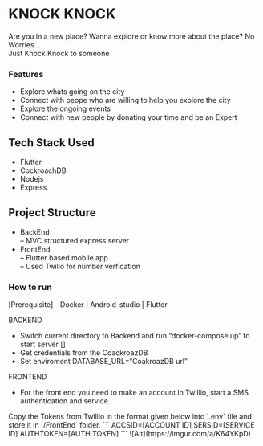 <h1 class="code-line" data-line-start=0 data-line-end=1 ><a id="KNOCK_KNOCK_0"></a>KNOCK KNOCK</h1>
<p class="has-line-data" data-line-start="1" data-line-end="3">Are you in a new place? Wanna explore or know more about the place? No Worries…<br>
Just Knock Knock to someone</p>
<h3 class="code-line" data-line-start=4 data-line-end=5 ><a id="Features_4"></a>Features</h3>
<ul>
<li class="has-line-data" data-line-start="5" data-line-end="6">Explore whats going on the city</li>
<li class="has-line-data" data-line-start="6" data-line-end="7">Connect with peope who are willing to help you explore the city</li>
<li class="has-line-data" data-line-start="7" data-line-end="8">Explore the ongoing events</li>
<li class="has-line-data" data-line-start="8" data-line-end="10">Connect with new people by donating your time and be an Expert</li>
</ul>
<h2 class="code-line" data-line-start=10 data-line-end=11 ><a id="Tech_Stack_Used_10"></a>Tech Stack Used</h2>
<ul>
<li class="has-line-data" data-line-start="11" data-line-end="12">Flutter</li>
<li class="has-line-data" data-line-start="12" data-line-end="13">CockroachDB</li>
<li class="has-line-data" data-line-start="13" data-line-end="14">Nodejs</li>
<li class="has-line-data" data-line-start="14" data-line-end="16">Express</li>
</ul>
<h2 class="code-line" data-line-start=16 data-line-end=17 ><a id="Project_Structure_16"></a>Project Structure</h2>
<ul>
<li class="has-line-data" data-line-start="17" data-line-end="19">BackEnd<br>
– MVC structured express server</li>
<li class="has-line-data" data-line-start="19" data-line-end="23">FrontEnd<br>
– Flutter based mobile app<br>
– Used Twilio for number verfication</li>
</ul>
<h3 class="code-line" data-line-start=23 data-line-end=24 ><a id="How_to_run_23"></a>How to run</h3>
<p class="has-line-data" data-line-start="24" data-line-end="25">[Prerequisite] - Docker | Android-studio | Flutter</p>
<p class="has-line-data" data-line-start="26" data-line-end="27">BACKEND</p>
<ul>
<li class="has-line-data" data-line-start="27" data-line-end="28">Switch current directory to Backend and run “docker-compose up” to start server []</li>
<li class="has-line-data" data-line-start="28" data-line-end="29">Get credentials from the CoackroazDB</li>
<li class="has-line-data" data-line-start="29" data-line-end="31">Set enviroment DATABASE_URL=“CoakroazDB url”</li>
</ul>
<p class="has-line-data" data-line-start="31" data-line-end="32">FRONTEND</p>
<ul>
<li class="has-line-data" data-line-start="33" data-line-end="34"> For the front end you need to make an account in Twillio, start a SMS authentication and service.</li>
</ul>
Copy the Tokens from Twillio in the format given below into `.env` file and store it in `/FrontEnd` folder.
```
ACCSID=[ACCOUNT ID]
SERSID=[SERVICE ID]
AUTHTOKEN=[AUTH TOKEN]
```
![Alt](https://imgur.com/a/K64YKpD)
